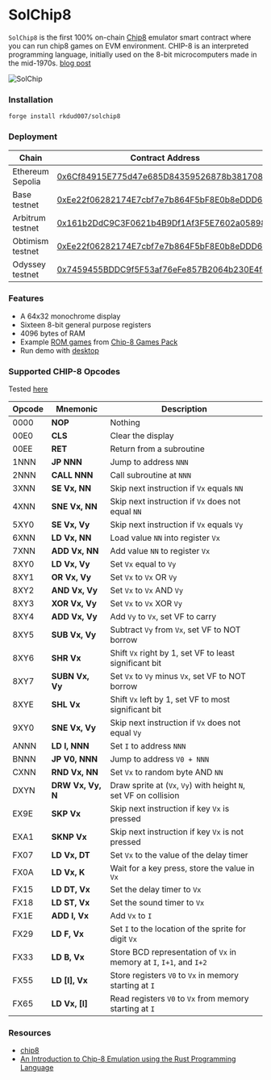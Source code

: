# SolChip8

`SolChip8` is the first 100% on-chain [Chip8](https://en.wikipedia.org/wiki/CHIP-8) emulator smart contract where you can run chip8 games on EVM environment. CHIP-8 is an interpreted programming language, initially used on the 8-bit microcomputers made in the mid-1970s. [blog post](https://www.piapark.me/chip-8-emulation-on-evm/)

![SolChip](./.github/solchip.gif)

### Installation

```
forge install rkdud007/solchip8
```

### Deployment 
| Chain | Contract Address |
|-------|-----------------|
| Ethereum  Sepolia | [0x6Cf84915E775d47e685D84359526878b38170809](https://sepolia.etherscan.io/address/0x6cf84915e775d47e685d84359526878b38170809) |
| Base testnet | [0xEe22f06282174E7cbf7e7b864F5bF8E0b8eDDD62](https://sepolia.basescan.org/address/0xEe22f06282174E7cbf7e7b864F5bF8E0b8eDDD62) |
| Arbitrum testnet | [0x161b2DdC9C3F0621b4B9Df1Af3F5E7602a058982](https://sepolia.arbiscan.io/address/0x161b2ddc9c3f0621b4b9df1af3f5e7602a058982) |
| Obtimism testnet | [0xEe22f06282174E7cbf7e7b864F5bF8E0b8eDDD62](https://sepolia-optimism.etherscan.io/address/0xee22f06282174e7cbf7e7b864f5bf8e0b8eddd62) |
| Odyssey testnet | [0x7459455BDDC9f5F53af76eFe857B2064b230E4fe](https://odyssey-explorer.ithaca.xyz/address/0x7459455bddc9f5f53af76efe857b2064b230e4fe) |


### Features

- A 64x32 monochrome display
- Sixteen 8-bit general purpose registers
- 4096 bytes of RAM
- Example [ROM games](./c8games/) from [Chip-8 Games Pack](https://www.zophar.net/pdroms/chip8/chip-8-games-pack.html)
- Run demo with [desktop](./desktop/)



### **Supported CHIP-8 Opcodes**

Tested [here](./test/Emu.t.sol)

| Opcode | Mnemonic          | Description                                                         |
| ------ | ----------------- | ------------------------------------------------------------------- |
| 0000   | **NOP**           | Nothing                                                             |
| 00E0   | **CLS**           | Clear the display                                                   |
| 00EE   | **RET**           | Return from a subroutine                                            |
| 1NNN   | **JP NNN**        | Jump to address `NNN`                                               |
| 2NNN   | **CALL NNN**      | Call subroutine at `NNN`                                            |
| 3XNN   | **SE Vx, NN**     | Skip next instruction if `Vx` equals `NN`                           |
| 4XNN   | **SNE Vx, NN**    | Skip next instruction if `Vx` does not equal `NN`                   |
| 5XY0   | **SE Vx, Vy**     | Skip next instruction if `Vx` equals `Vy`                           |
| 6XNN   | **LD Vx, NN**     | Load value `NN` into register `Vx`                                  |
| 7XNN   | **ADD Vx, NN**    | Add value `NN` to register `Vx`                                     |
| 8XY0   | **LD Vx, Vy**     | Set `Vx` equal to `Vy`                                              |
| 8XY1   | **OR Vx, Vy**     | Set `Vx` to `Vx` OR `Vy`                                            |
| 8XY2   | **AND Vx, Vy**    | Set `Vx` to `Vx` AND `Vy`                                           |
| 8XY3   | **XOR Vx, Vy**    | Set `Vx` to `Vx` XOR `Vy`                                           |
| 8XY4   | **ADD Vx, Vy**    | Add `Vy` to `Vx`, set VF to carry                                   |
| 8XY5   | **SUB Vx, Vy**    | Subtract `Vy` from `Vx`, set VF to NOT borrow                       |
| 8XY6   | **SHR Vx**        | Shift `Vx` right by 1, set VF to least significant bit              |
| 8XY7   | **SUBN Vx, Vy**   | Set `Vx` to `Vy` minus `Vx`, set VF to NOT borrow                   |
| 8XYE   | **SHL Vx**        | Shift `Vx` left by 1, set VF to most significant bit                |
| 9XY0   | **SNE Vx, Vy**    | Skip next instruction if `Vx` does not equal `Vy`                   |
| ANNN   | **LD I, NNN**     | Set `I` to address `NNN`                                            |
| BNNN   | **JP V0, NNN**    | Jump to address `V0 + NNN`                                          |
| CXNN   | **RND Vx, NN**    | Set `Vx` to random byte AND `NN`                                    |
| DXYN   | **DRW Vx, Vy, N** | Draw sprite at (`Vx`, `Vy`) with height `N`, set VF on collision    |
| EX9E   | **SKP Vx**        | Skip next instruction if key `Vx` is pressed                        |
| EXA1   | **SKNP Vx**       | Skip next instruction if key `Vx` is not pressed                    |
| FX07   | **LD Vx, DT**     | Set `Vx` to the value of the delay timer                            |
| FX0A   | **LD Vx, K**      | Wait for a key press, store the value in `Vx`                       |
| FX15   | **LD DT, Vx**     | Set the delay timer to `Vx`                                         |
| FX18   | **LD ST, Vx**     | Set the sound timer to `Vx`                                         |
| FX1E   | **ADD I, Vx**     | Add `Vx` to `I`                                                     |
| FX29   | **LD F, Vx**      | Set `I` to the location of the sprite for digit `Vx`                |
| FX33   | **LD B, Vx**      | Store BCD representation of `Vx` in memory at `I`, `I+1`, and `I+2` |
| FX55   | **LD [I], Vx**    | Store registers `V0` to `Vx` in memory starting at `I`              |
| FX65   | **LD Vx, [I]**    | Read registers `V0` to `Vx` from memory starting at `I`             |

### Resources

- [chip8](http://devernay.free.fr/hacks/chip8/C8TECH10.HTM#8xy3)
- [An Introduction to Chip-8 Emulation using the Rust Programming Language](https://aquova.net/chip8/chip8.pdf)
